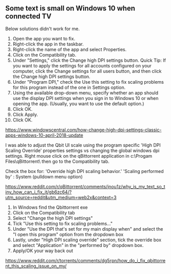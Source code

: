 ## Some text is small on Windows 10 when connected TV

Below solutions didn't work for me.

1. Open the app you want to fix.
2. Right-click the app in the taskbar.
3. Right-click the name of the app and select Properties.
4. Click on the Compatibility tab.
5. Under "Settings," click the Change high DPI settings button.
   Quick Tip: If you want to apply the settings for all accounts configured on your computer, click the Change settings for all users button, and then click the Change high DPI settings button.
6. Under "Program DPI," check the Use this setting to fix scaling problems for this program instead of the one in Settings option.
7. Using the available drop-down menu, specify whether an app should use the display DPI settings when you sign in to Windows 10 or when opening the app. (Usually, you want to use the default option.)
8. Click OK.
9. Click Apply.
10. Click OK.

https://www.windowscentral.com/how-change-high-dpi-settings-classic-apps-windows-10-april-2018-update

I was able to adjust the Qbit UI scale using the program specific 'High DPI Scaling Override' properties settings vs changing the global windows dpi settings. Right mouse click on the qBittorrent application in c:\Progam Files\qBittorrent\ then go to the Compatibility tab.

Check the box for: 'Override high DPI scaling behavior.' 'Scaling performed by' : System (pulldown menu option)

https://www.reddit.com/r/qBittorrent/comments/jnou1z/why_is_my_text_so_tiny_how_can_i_fix_it/gb6zc64/?utm_source=reddit&utm_medium=web2x&context=3

1. In Windows find the Qbittorrent exe
2. Click on the Compatibility tab
3. Select "Change the high DPI settings"
4. Tick "Use this setting to fix scaling problems..."
5. Under "Use the DPI that's set for my main display when" and select the "I open this program" option from the dropdown box
6. Lastly, under "High DPI scaling override" section, tick the override box and select "Application" in the "performed by" dropdown box.
7. Apply/OK your way back out

https://www.reddit.com/r/torrents/comments/dg5rpn/how_do_i_fix_qbittorrent_this_scaling_issue_on_my/
